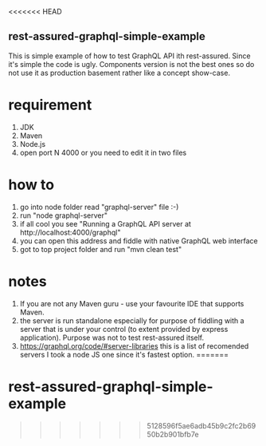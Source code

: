 <<<<<<< HEAD
## rest-assured-graphql-simple-example

This is simple example of how to test GraphQL API ith rest-assured.
Since it's simple the code is ugly. Components version is not the best ones
so do not use it as production basement rather like a concept show-case.

# requirement
1. JDK
2. Maven
3. Node.js
4. open port N 4000 or you need to edit it in two files

# how to
1. go into node folder read "graphql-server" file :-)
2. run "node graphql-server"
3. if all cool you see "Running a GraphQL API server at http://localhost:4000/graphql"
4. you can open this address and fiddle with native GraphQL web interface
5. got to top project folder and run "mvn clean test"

# notes 
1. If you are not any Maven guru - use your favourite IDE that supports Maven. 
2. the server is run standalone especially for purpose of fiddling with a server that is 
under your control (to extent provided by express application). Purpose was not to test 
rest-assured itself.
3. https://graphql.org/code/#server-libraries this is a list of recomended servers
I took a node JS one since it's fastest option.
=======
# rest-assured-graphql-simple-example
>>>>>>> 5128596f5ae6adb45b9c2fc2b6950b2b901bfb7e
